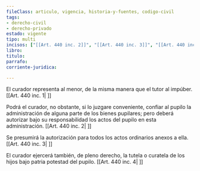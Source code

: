 ```yaml
---
fileClass: articulo, vigencia, historia-y-fuentes, codigo-civil
tags:
- derecho-civil
- derecho-privado
estado: vigente
tipo: multi
incisos: ["[[Art. 440 inc. 2]]", "[[Art. 440 inc. 3]]", "[[Art. 440 inc. 4]]", "[[Art. 440 inc. 1]]"]
libro:
titulo:
parrafo:
corriente-juridica:

---
```

El curador representa al menor, de la misma manera que el tutor al impúber. [[Art. 440 inc. 1| ]]

Podrá el curador, no obstante, si lo juzgare conveniente, confiar al pupilo la administración de alguna parte de los bienes pupilares; pero deberá autorizar bajo su responsabilidad los actos del pupilo en esta administración. [[Art. 440 inc. 2| ]]

Se presumirá la autorización para todos los actos ordinarios anexos a ella. [[Art. 440 inc. 3| ]]

El curador ejercerá también, de pleno derecho, la tutela o curatela de los hijos bajo patria potestad del pupilo. [[Art. 440 inc. 4| ]]